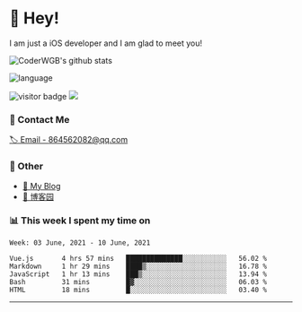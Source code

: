 # 👋 Hey!


I am just a iOS developer and I am glad to meet you!

![CoderWGB's github stats](https://github-readme-stats.vercel.app/api?username=WangGuibin&&show_icons=true&&title_color=1abc9c&&icon_color=1abc9c)

![language](https://github-readme-stats.vercel.app/api/top-langs/?username=WangGuibin&hide_langs_below=1&theme=default&line_height=27&layout=compact)


<img src="https://visitor-badge.laobi.icu/badge?page_id=wangguibin.wangguibin" alt="visitor badge"/>       
<a title="Hits" target="_blank" href="https://github.com/wangguibin/wangguibin"><img src="https://hits.b3log.org/wangguibin/wangguibin.svg"></a>



### 📮 Contact Me

[🏷 Email - 864562082@qq.com](mailto:864562082@qq.com)


### 🤪 Other

- [📌 My Blog](http://wangguibin.github.io/hexo-github-action)
- [📌 博客园](https://www.cnblogs.com/wgb1234/)

### 📊 This week I spent my time on

<!--START_SECTION:waka-->
```text
Week: 03 June, 2021 - 10 June, 2021

Vue.js       4 hrs 57 mins   ██████████████░░░░░░░░░░░   56.02 % 
Markdown     1 hr 29 mins    ████▒░░░░░░░░░░░░░░░░░░░░   16.78 % 
JavaScript   1 hr 13 mins    ███▒░░░░░░░░░░░░░░░░░░░░░   13.94 % 
Bash         31 mins         █▓░░░░░░░░░░░░░░░░░░░░░░░   06.03 % 
HTML         18 mins         █░░░░░░░░░░░░░░░░░░░░░░░░   03.40 % 
```
<!--END_SECTION:waka-->

---
